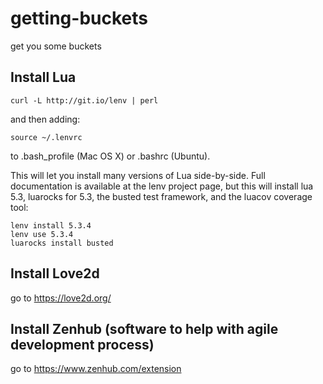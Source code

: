 # getting-buckets
get you some buckets

## Install Lua
```
curl -L http://git.io/lenv | perl
```

and then adding:

```source ~/.lenvrc```

to .bash_profile (Mac OS X) or .bashrc (Ubuntu).

This will let you install many versions of Lua side-by-side. Full documentation is available at the lenv project page, but this will install lua 5.3, luarocks for 5.3, the busted test framework, and the luacov coverage tool:

```lenv fetch
lenv install 5.3.4
lenv use 5.3.4
luarocks install busted
```

## Install Love2d
go to https://love2d.org/


## Install Zenhub (software to help with agile development process)
go to https://www.zenhub.com/extension
